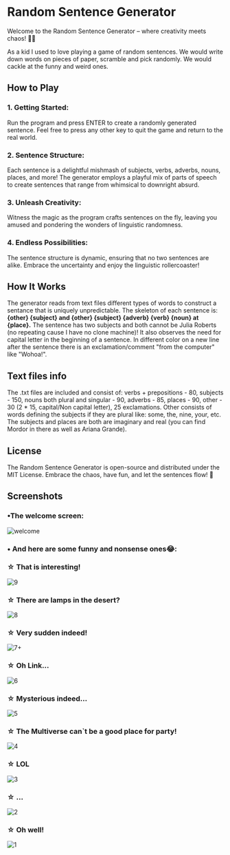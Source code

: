 # Random Sentence Generator
Welcome to the Random Sentence Generator – where creativity meets chaos! 🚀✨

As a kid I used to love playing a game of random sentences. We would write down words on pieces of paper, scramble and pick randomly. 
We would cackle at the funny and weird ones.

## How to Play
### 1. Getting Started:

Run the program and press ENTER to create a randomly generated sentence.
Feel free to press any other key to quit the game and return to the real world.
### 2. Sentence Structure:

Each sentence is a delightful mishmash of subjects, verbs, adverbs, nouns, places, and more!
The generator employs a playful mix of parts of speech to create sentences that range from whimsical to downright absurd.
### 3. Unleash Creativity:

Witness the magic as the program crafts sentences on the fly, leaving you amused and pondering the wonders of linguistic randomness.
### 4. Endless Possibilities:

The sentence structure is dynamic, ensuring that no two sentences are alike. Embrace the uncertainty and enjoy the linguistic rollercoaster!
## How It Works
The generator reads from text files different types of words to construct a sentance that is uniquely unpredictable. 
The skeleton of each sentence is: **{other} {subject} and {other} {subject} {adverb} {verb} {noun} at {place}.**
The sentence has two subjects and both cannot be Julia Roberts (no repeating cause I have no clone machine)!
It also observes the need for capital letter in the beginning of a sentence.
In different color on a new line after the sentence there is an exclamation/comment "from the computer" like "Wohoa!".
## Text files info
The .txt files are included and consist of: verbs + prepositions - 80, subjects - 150, nouns both plural and singular - 90,
adverbs - 85, places - 90, other - 30 (2 * 15, capital/Non capital letter), 
25 exclamations. Other consists of words defining the subjects if they are plural like: some, the, nine, your, etc. The subjects and places
are both are imaginary and real (you can find Mordor in there as well as Ariana Grande).

## License
The Random Sentence Generator is open-source and distributed under the MIT License. Embrace the chaos, have fun, and let the sentences flow! 🎉
## Screenshots
### •The welcome screen:
  
![welcome](https://github.com/DenitsaBebrevenska/Programing-Fundamentals/assets/141340307/43358bae-b0aa-4f01-9b38-04e1d5215c44)

### • And here are some funny and nonsense ones:joy::

### ☆ That is interesting!
![9](https://github.com/DenitsaBebrevenska/Programing-Fundamentals/assets/141340307/e9849ba9-d79f-440c-8d4c-f8da4922cc2f)<br>
### ☆ There are lamps in the desert?  
![8](https://github.com/DenitsaBebrevenska/Programing-Fundamentals/assets/141340307/a3424806-8ffc-4faf-989b-af2b9c7e02c9)<br>
### ☆ Very sudden indeed!  
![7+](https://github.com/DenitsaBebrevenska/Programing-Fundamentals/assets/141340307/7c98d7a5-4b0f-4e42-a357-674ea870b295)<br>
### ☆ Oh Link...
![6](https://github.com/DenitsaBebrevenska/Programing-Fundamentals/assets/141340307/aef56ad4-8606-4383-a990-543222b066ed)<br>
### ☆ Mysterious indeed...
![5](https://github.com/DenitsaBebrevenska/Programing-Fundamentals/assets/141340307/78a4776f-0504-46af-8f43-c1c4be04ada1)<br>
### ☆ The Multiverse can`t be a good place for party!  
![4](https://github.com/DenitsaBebrevenska/Programing-Fundamentals/assets/141340307/16ecda7f-4239-41bb-8860-8dbd7461aea8)<br>
### ☆ LOL  
![3](https://github.com/DenitsaBebrevenska/Programing-Fundamentals/assets/141340307/b48628e4-1907-44fa-8e68-a17526d8f564)<br>
### ☆ ...  
![2](https://github.com/DenitsaBebrevenska/Programing-Fundamentals/assets/141340307/83484630-8426-4d75-b828-35157d69e509)<br>
### ☆ Oh well!  
![1](https://github.com/DenitsaBebrevenska/Programing-Fundamentals/assets/141340307/f4948af2-95bf-4773-8ae6-157667910083)<br>
